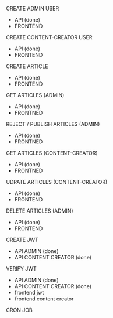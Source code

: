 CREATE ADMIN USER

- API (done)
- FRONTEND

CREATE CONTENT-CREATOR USER

- API (done)
- FRONTEND

CREATE ARTICLE

- API (done)
- FRONTEND

GET ARTICLES (ADMIN)

- API (done)
- FRONTNED

REJECT / PUBLISH ARTICLES (ADMIN)

- API (done)
- FRONTNED

GET ARTICLES (CONTENT-CREATOR)

- API (done)
- FRONTNED

UDPATE ARTICLES (CONTENT-CREATOR)

- API (done)
- FRONTEND

DELETE ARTICLES (ADMIN)

- API (done)
- FRONTEND

CREATE JWT

- API ADMIN (done)
- API CONTENT CREATOR (done)

VERIFY JWT

- API ADMIN (done)
- API CONTENT CREATOR (done)
- frontend jwt
- frontend content creator

CRON JOB
